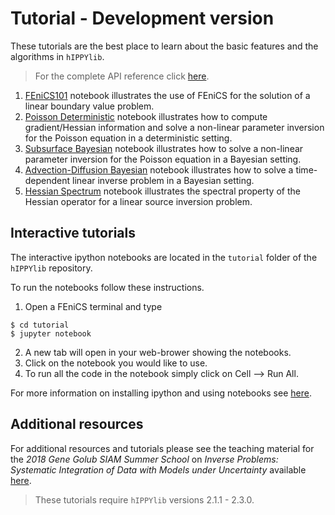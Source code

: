 # Tutorial - Development version

These tutorials are the best place to learn about the basic features and the algorithms in `hIPPYlib`.

> For the complete API reference click [here](http://hippylib.readthedocs.io/en/latest/index.html).

1. [FEniCS101](tutorials_v3.0.0/1_FEniCS101.md) notebook illustrates the use of FEniCS for the solution of a linear boundary value problem.
2. [Poisson Deterministic](tutorials_v3.0.0/2_PoissonDeterministic.md) notebook illustrates how to compute gradient/Hessian information and solve a non-linear parameter inversion for the Poisson equation in a deterministic setting.
3. [Subsurface Bayesian](tutorials_v3.0.0/3_SubsurfaceBayesian.md) notebook illustrates how to solve a non-linear parameter inversion for the Poisson equation in a Bayesian setting.
4. [Advection-Diffusion Bayesian](tutorials_v3.0.0/4_AdvectionDiffusionBayesian.md) notebook illustrates how to solve a time-dependent linear inverse problem in a Bayesian setting.
5. [Hessian Spectrum](tutorials_v3.0.0/5_HessianSpectrum.md) notebook illustrates the spectral property of the Hessian operator for a linear source inversion problem.

## Interactive tutorials

The interactive ipython notebooks are located in the `tutorial` folder of the `hIPPYlib` repository.

To run the notebooks follow these instructions.

1. Open a FEniCS terminal and type

```ssh
$ cd tutorial
$ jupyter notebook
```

2. A new tab will open in your web-brower showing the notebooks.
3. Click on the notebook you would like to use.
4. To run all the code in the notebook simply click on Cell --> Run All.

For more information on installing ipython and using notebooks see <a href="https://jupyter.readthedocs.io/en/latest/content-quickstart.html" target="_blank">here</a>.

## Additional resources

For additional resources and tutorials please see the teaching material for the
*2018 Gene Golub SIAM Summer School* on *Inverse Problems: Systematic Integration of Data with Models under Uncertainty* available [here](https://g2s3-2018.github.io/labs).

> These tutorials require `hIPPYlib` versions 2.1.1 - 2.3.0.
